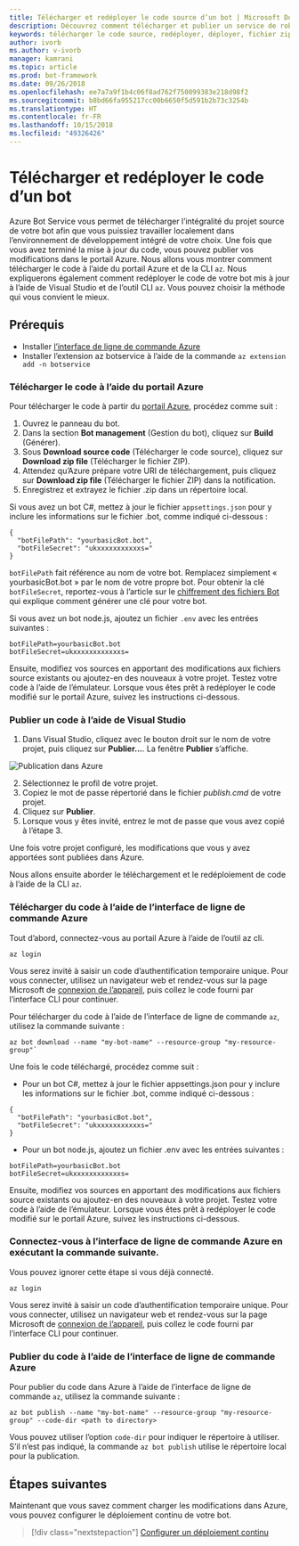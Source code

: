 ```yaml
---
title: Télécharger et redéployer le code source d’un bot | Microsoft Docs
description: Découvrez comment télécharger et publier un service de robot.
keywords: télécharger le code source, redéployer, déployer, fichier zip, publier
author: ivorb
ms.author: v-ivorb
manager: kamrani
ms.topic: article
ms.prod: bot-framework
ms.date: 09/26/2018
ms.openlocfilehash: ee7a7a9f1b4c06f8ad762f750099383e218d98f2
ms.sourcegitcommit: b8bd66fa955217cc00b6650f5d591b2b73c3254b
ms.translationtype: HT
ms.contentlocale: fr-FR
ms.lasthandoff: 10/15/2018
ms.locfileid: "49326426"
---
```

# <a name="download-and-redeploy-bot-code"></a>Télécharger et redéployer le code d’un bot
Azure Bot Service vous permet de télécharger l’intégralité du projet source de votre bot afin que vous puissiez travailler localement dans l’environnement de développement intégré de votre choix. Une fois que vous avez terminé la mise à jour du code, vous pouvez publier vos modifications dans le portail Azure. Nous allons vous montrer comment télécharger le code à l’aide du portail Azure et de la CLI `az`. Nous expliquerons également comment redéployer le code de votre bot mis à jour à l’aide de Visual Studio et de l’outil CLI `az`. Vous pouvez choisir la méthode qui vous convient le mieux.

## <a name="prerequisites"></a>Prérequis
- Installer [l’interface de ligne de commande Azure](https://docs.microsoft.com/en-us/cli/azure/?view=azure-cli-latest)
- Installer l’extension az botservice à l’aide de la commande `az extension add -n botservice`

### <a name="download-code-using-the-azure-portal"></a>Télécharger le code à l’aide du portail Azure
Pour télécharger le code à partir du [portail Azure](https://portal.azure.com), procédez comme suit :
1. Ouvrez le panneau du bot.
1. Dans la section **Bot management** (Gestion du bot), cliquez sur **Build** (Générer).
1. Sous **Download source code** (Télécharger le code source), cliquez sur **Download zip file** (Télécharger le fichier ZIP).
1. Attendez qu’Azure prépare votre URI de téléchargement, puis cliquez sur **Download zip file** (Télécharger le fichier ZIP) dans la notification.
1. Enregistrez et extrayez le fichier .zip dans un répertoire local.

Si vous avez un bot C#, mettez à jour le fichier `appsettings.json` pour y inclure les informations sur le fichier .bot, comme indiqué ci-dessous :

```
{
  "botFilePath": "yourbasicBot.bot",
  "botFileSecret": "ukxxxxxxxxxxxs="
}
```
`botFilePath` fait référence au nom de votre bot. Remplacez simplement « yourbasicBot.bot » par le nom de votre propre bot. Pour obtenir la clé `botFileSecret`, reportez-vous à l’article sur le [chiffrement des fichiers Bot](https://aka.ms/bot-file-encryption) qui explique comment générer une clé pour votre bot.


Si vous avez un bot node.js, ajoutez un fichier `.env` avec les entrées suivantes :
```
botFilePath=yourbasicBot.bot
botFileSecret=ukxxxxxxxxxxxxs=
```

Ensuite, modifiez vos sources en apportant des modifications aux fichiers source existants ou ajoutez-en des nouveaux à votre projet. Testez votre code à l’aide de l’émulateur. Lorsque vous êtes prêt à redéployer le code modifié sur le portail Azure, suivez les instructions ci-dessous.

### <a name="publish-code-using-visual-studio"></a>Publier un code à l’aide de Visual Studio
1. Dans Visual Studio, cliquez avec le bouton droit sur le nom de votre projet, puis cliquez sur **Publier...**. La fenêtre **Publier** s’affiche.

![Publication dans Azure](~/media/azure-bot-build/azure-csharp-publish.png)

2. Sélectionnez le profil de votre projet.
3. Copiez le mot de passe répertorié dans le fichier _publish.cmd_ de votre projet.
4. Cliquez sur **Publier**.
5. Lorsque vous y êtes invité, entrez le mot de passe que vous avez copié à l’étape 3.   

Une fois votre projet configuré, les modifications que vous y avez apportées sont publiées dans Azure. 

Nous allons ensuite aborder le téléchargement et le redéploiement de code à l’aide de la CLI `az`.

### <a name="download-code-using-azure-cli"></a>Télécharger du code à l’aide de l’interface de ligne de commande Azure

Tout d’abord, connectez-vous au portail Azure à l’aide de l’outil az cli.

```azcli
az login
```

Vous serez invité à saisir un code d’authentification temporaire unique. Pour vous connecter, utilisez un navigateur web et rendez-vous sur la page Microsoft de [connexion de l’appareil](https://microsoft.com/devicelogin), puis collez le code fourni par l’interface CLI pour continuer.

Pour télécharger du code à l’aide de l’interface de ligne de commande `az`, utilisez la commande suivante :
```azcli
az bot download --name "my-bot-name" --resource-group "my-resource-group"`
```
Une fois le code téléchargé, procédez comme suit :
- Pour un bot C#, mettez à jour le fichier appsettings.json pour y inclure les informations sur le fichier .bot, comme indiqué ci-dessous :

```
{
  "botFilePath": "yourbasicBot.bot",
  "botFileSecret": "ukxxxxxxxxxxxs="
}
```

- Pour un bot node.js, ajoutez un fichier .env avec les entrées suivantes :

```
botFilePath=yourbasicBot.bot
botFileSecret=ukxxxxxxxxxxxxs=
```

Ensuite, modifiez vos sources en apportant des modifications aux fichiers source existants ou ajoutez-en des nouveaux à votre projet. Testez votre code à l’aide de l’émulateur. Lorsque vous êtes prêt à redéployer le code modifié sur le portail Azure, suivez les instructions ci-dessous.

### <a name="login-to-azure-cli-by-running-the-following-command"></a>Connectez-vous à l’interface de ligne de commande Azure en exécutant la commande suivante.
Vous pouvez ignorer cette étape si vous déjà connecté.

```azcli
az login
```
Vous serez invité à saisir un code d’authentification temporaire unique. Pour vous connecter, utilisez un navigateur web et rendez-vous sur la page Microsoft de [connexion de l’appareil](https://microsoft.com/devicelogin), puis collez le code fourni par l’interface CLI pour continuer.

### <a name="publish-code-using-azure-cli"></a>Publier du code à l’aide de l’interface de ligne de commande Azure
Pour publier du code dans Azure à l’aide de l’interface de ligne de commande `az`, utilisez la commande suivante :
```azcli
az bot publish --name "my-bot-name" --resource-group "my-resource-group" --code-dir <path to directory> 
```

Vous pouvez utiliser l’option `code-dir` pour indiquer le répertoire à utiliser. S’il n’est pas indiqué, la commande `az bot publish` utilise le répertoire local pour la publication.

## <a name="next-steps"></a>Étapes suivantes
Maintenant que vous savez comment charger les modifications dans Azure, vous pouvez configurer le déploiement continu de votre bot.

> [!div class="nextstepaction"]
> [Configurer un déploiement continu](bot-service-build-continuous-deployment.md)
